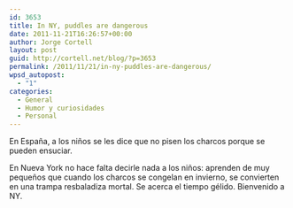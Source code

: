 ```yaml
---
id: 3653
title: In NY, puddles are dangerous
date: 2011-11-21T16:26:57+00:00
author: Jorge Cortell
layout: post
guid: http://cortell.net/blog/?p=3653
permalink: /2011/11/21/in-ny-puddles-are-dangerous/
wpsd_autopost:
  - "1"
categories:
  - General
  - Humor y curiosidades
  - Personal
---
```

En España, a los niños se les dice que no pisen los charcos porque se pueden ensuciar.

En Nueva York no hace falta decirle nada a los niños: aprenden de muy pequeños que cuando los charcos se congelan en invierno, se convierten en una trampa resbaladiza mortal. Se acerca el tiempo gélido. Bienvenido a NY.